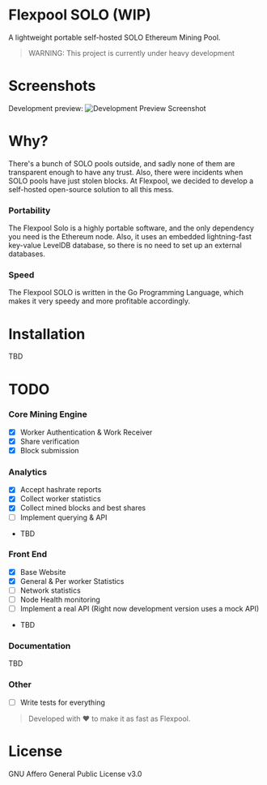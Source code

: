 # Flexpool SOLO (WIP)
A lightweight portable self-hosted SOLO Ethereum Mining Pool.

> WARNING: This project is currently under heavy development

# Screenshots
Development preview:
![Development Preview Screenshot](https://github.com/flexpool/solo/raw/master/assets/dev-screenshot.png)

# Why?

There's a bunch of SOLO pools outside, and sadly none of them are transparent enough to have any trust. Also, there were incidents when SOLO pools have just stolen blocks. At Flexpool, we decided to develop a self-hosted open-source solution to all this mess.

### Portability

The Flexpool Solo is a highly portable software, and the only dependency you need is the Ethereum node. Also, it uses an embedded lightning-fast key-value LevelDB database, so there is no need to set up an external databases.

### Speed

The Flexpool SOLO is written in the Go Programming Language, which makes it very speedy and more profitable accordingly.

# Installation

TBD

# TODO

### Core Mining Engine
- [x] Worker Authentication & Work Receiver
- [x] Share verification
- [x] Block submission

### Analytics
- [x] Accept hashrate reports
- [x] Collect worker statistics
- [x] Collect mined blocks and best shares
- [ ] Implement querying & API
- TBD

### Front End
- [x] Base Website
- [x] General & Per worker Statistics
- [ ] Network statistics
- [ ] Node Health monitoring 
- [ ] Implement a real API (Right now development version uses a mock API)
- TBD

### Documentation
TBD

### Other
- [ ] Write tests for everything

> Developed with ❤️ to make it as fast as Flexpool.

# License

GNU Affero General Public License v3.0

